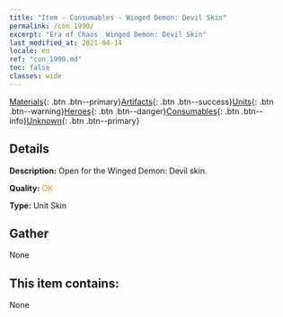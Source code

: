 ```yaml
---
title: "Item - Consumables - Winged Demon: Devil Skin"
permalink: /con_1990/
excerpt: "Era of Chaos  Winged Demon: Devil Skin"
last_modified_at: 2021-04-14
locale: en
ref: "con_1990.md"
toc: false
classes: wide
---
```

 [Materials](/Items/){: .btn .btn--primary}[Artifacts](/Items/Artifacts/){: .btn .btn--success}[Units](/Items/Units/){: .btn .btn--warning}[Heroes](/Items/Heroes/){: .btn .btn--danger}[Consumables](/Items/Consumables/){: .btn .btn--info}[Unknown](/Items/Unknown/){: .btn .btn--primary}

## Details
 **Description:** Open for the Winged Demon: Devil skin.

 **Quality:** <span style="color: #FF8C00">OK</span>

 **Type:** Unit Skin

## Gather

  None

## This item contains:

  None

